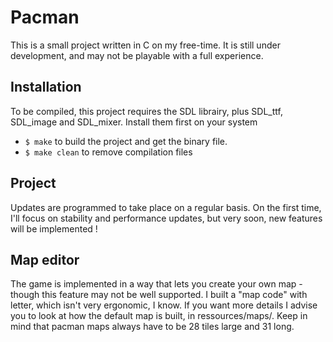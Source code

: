 # Pacman

This is a small project written in C on my free-time. It is still under development, and may not be playable with a full experience.

## Installation

To be compiled, this project requires the SDL librairy, plus SDL_ttf, SDL_image and SDL_mixer. Install them first on your system

* `$ make` to build the project and get the binary file.
* `$ make clean` to remove compilation files

## Project

Updates are programmed to take place on a regular basis. On the first time, I'll focus on stability and performance updates, but very soon, new features will be implemented !

## Map editor

The game is implemented in a way that lets you create your own map - though this feature may not be well supported. I built a "map code" with letter, which isn't very ergonomic, I know. If you want more details I advise you to look at how the default map is built, in ressources/maps/. Keep in mind that pacman maps always have to be 28 tiles large and 31 long.
